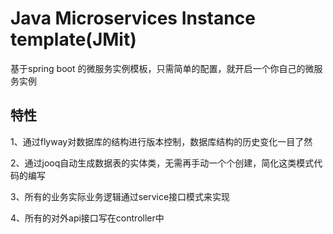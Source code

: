 # Java Microservices Instance template(JMit)
基于spring boot 的微服务实例模板，只需简单的配置，就开启一个你自己的微服务实例


## 特性
1、通过flyway对数据库的结构进行版本控制，数据库结构的历史变化一目了然

2、通过jooq自动生成数据表的实体类，无需再手动一个个创建，简化这类模式代码的编写

3、所有的业务实际业务逻辑通过service接口模式来实现

4、所有的对外api接口写在controller中

